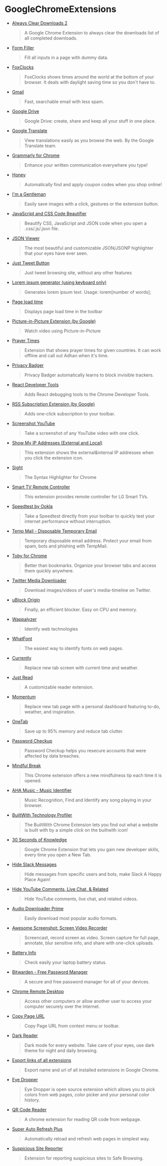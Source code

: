 # GoogleChromeExtensions

- [Always Clear Downloads 2](https://chrome.google.com/webstore/detail/jcajchndfkmnaefkhoaoiagemplbfffn)

  > A Google Chrome Extension to always clear the downloads list of all completed downloads.

- [Form Filler](https://chrome.google.com/webstore/detail/bnjjngeaknajbdcgpfkgnonkmififhfo)

  > Fill all inputs in a page with dummy data.

- [FoxClocks](https://chrome.google.com/webstore/detail/obcbigljfpgappaaofailjjoabiikckk)

  > FoxClocks shows times around the world at the bottom of your browser. It deals with daylight saving time so you don't have to.

- [Gmail](https://chrome.google.com/webstore/detail/pjkljhegncpnkpknbcohdijeoejaedia)

  > Fast, searchable email with less spam.

- [Google Drive](https://chrome.google.com/webstore/detail/apdfllckaahabafndbhieahigkjlhalf)

  > Google Drive: create, share and keep all your stuff in one place.

- [Google Translate](https://chrome.google.com/webstore/detail/aapbdbdomjkkjkaonfhkkikfgjllcleb)

  > View translations easily as you browse the web. By the Google Translate team.

- [Grammarly for Chrome](https://chrome.google.com/webstore/detail/kbfnbcaeplbcioakkpcpgfkobkghlhen)

  > Enhance your written communication everywhere you type!

- [Honey](https://chrome.google.com/webstore/detail/bmnlcjabgnpnenekpadlanbbkooimhnj)

  > Automatically find and apply coupon codes when you shop online!

- [I'm a Gentleman](https://chrome.google.com/webstore/detail/afjaicccalbbickikgdegaihmajaidpd)

  > Easily save images with a click, gestures or the extension button.

- [JavaScript and CSS Code Beautifier](https://chrome.google.com/webstore/detail/iiglodndmmefofehaibmaignglbpdald)

  > Beautify CSS, JavaScript and JSON code when you open a .css/.js/.json file.

- [JSON Viewer](https://chrome.google.com/webstore/detail/gbmdgpbipfallnflgajpaliibnhdgobh)

  > The most beautiful and customizable JSON/JSONP highlighter that your eyes have ever seen.

- [Just Tweet Button](https://chrome.google.com/webstore/detail/feikojefkpembojkeegfajbbfecocddd)

  > Just tweet browsing site, without any other features

- [Lorem ipsum generator (using keyboard only)](https://chrome.google.com/webstore/detail/ogkidppcbldhebgplkdmepodkbfanndi)

  > Generates lorem ipsum text. Usage: lorem[number of words];

- [Page load time](https://chrome.google.com/webstore/detail/fploionmjgeclbkemipmkogoaohcdbig)

  > Displays page load time in the toolbar

- [Picture-in-Picture Extension (by Google)](https://chrome.google.com/webstore/detail/hkgfoiooedgoejojocmhlaklaeopbecg)

  > Watch video using Picture-in-Picture

- [Prayer Times](https://chrome.google.com/webstore/detail/ieelbggiidmnfbkjcjceknbhjgnhkjnf)

  > Extension that shows prayer times for given countries. It can work offline and call out Adhan when it's time.

- [Privacy Badger](https://chrome.google.com/webstore/detail/pkehgijcmpdhfbdbbnkijodmdjhbjlgp)

  > Privacy Badger automatically learns to block invisible trackers.

- [React Developer Tools](https://chrome.google.com/webstore/detail/fmkadmapgofadopljbjfkapdkoienihi)

  > Adds React debugging tools to the Chrome Developer Tools.

- [RSS Subscription Extension (by Google)](https://chrome.google.com/webstore/detail/nlbjncdgjeocebhnmkbbbdekmmmcbfjd)

  > Adds one-click subscription to your toolbar.

- [Screenshot YouTube](https://chrome.google.com/webstore/detail/gjoijpfmdhbjkkgnmahganhoinjjpohk)

  > Take a screenshot of any YouTube video with one click.

- [Show My IP Addresses (External and Local)](https://chrome.google.com/webstore/detail/opljiobgnagdjikipnagigiacllolpaj)

  > This extension shows the external&internal IP addresses when you click the extension icon.

- [Sight](https://chrome.google.com/webstore/detail/epmaefhielclhlnmjofcdapbeepkmggh)

  > The Syntax Highlighter for Chrome

- [Smart TV Remote Controller](https://chrome.google.com/webstore/detail/icokofncdmhjjncknidajbngmbfphpia)

  > This extension provides remote controller for LG Smart TVs.

- [Speedtest by Ookla](https://chrome.google.com/webstore/detail/pgjjikdiikihdfpoppgaidccahalehjh)

  > Take a Speedtest directly from your toolbar to quickly test your internet performance without interruption.

- [Temp Mail - Disposable Temporary Email](https://chrome.google.com/webstore/detail/inojafojbhdpnehkhhfjalgjjobnhomj)

  > Temporary disposable email address. Protect your email from spam, bots and phishing with TempMail.

- [Toby for Chrome](https://chrome.google.com/webstore/detail/hddnkoipeenegfoeaoibdmnaalmgkpip)

  > Better than bookmarks. Organize your browser tabs and access them quickly anywhere.

- [Twitter Media Downloader](https://chrome.google.com/webstore/detail/cblpjenafgeohmnjknfhpdbdljfkndig)

  > Download images/videos of user's media-timeline on Twitter.

- [uBlock Origin](https://chrome.google.com/webstore/detail/cjpalhdlnbpafiamejdnhcphjbkeiagm)

  > Finally, an efficient blocker. Easy on CPU and memory.

- [Wappalyzer](https://chrome.google.com/webstore/detail/gppongmhjkpfnbhagpmjfkannfbllamg)

  > Identify web technologies

- [WhatFont](https://chrome.google.com/webstore/detail/jabopobgcpjmedljpbcaablpmlmfcogm)

  > The easiest way to identify fonts on web pages.

- [Currently](https://chrome.google.com/webstore/detail/ojhmphdkpgbibohbnpbfiefkgieacjmh)

  > Replace new tab screen with current time and weather.

- [Just Read](https://chrome.google.com/webstore/detail/dgmanlpmmkibanfdgjocnabmcaclkmod)

  > A customizable reader extension.

- [Momentum](https://chrome.google.com/webstore/detail/laookkfknpbbblfpciffpaejjkokdgca)

  > Replace new tab page with a personal dashboard featuring to-do, weather, and inspiration.

- [OneTab](https://chrome.google.com/webstore/detail/chphlpgkkbolifaimnlloiipkdnihall)

  > Save up to 95% memory and reduce tab clutter.

- [Password Checkup](https://chrome.google.com/webstore/detail/password-checkup/pncabnpcffmalkkjpajodfhijclecjno)

  > Password Checkup helps you resecure accounts that were affected by data breaches.

- [Mindful Break](https://chrome.google.com/webstore/detail/mindful-break/onjcfgnjjbnflacfbnjaapcbiecckilk)

  > This Chrome extension offers a new mindfulness tip each time it is opened.

- [AHA Music - Music Identifier](https://chrome.google.com/webstore/detail/aha-music-music-identifie/dpacanjfikmhoddligfbehkpomnbgblf)

  > Music Recognition, Find and Identify any song playing in your browser.

- [BuiltWith Technology Profiler](https://chrome.google.com/webstore/detail/builtwith-technology-prof/dapjbgnjinbpoindlpdmhochffioedbn)

  > The BuiltWith Chrome Extension lets you find out what a website is built with by a simple click on the builtwith icon!

- [30 Seconds of Knowledge](https://chrome.google.com/webstore/detail/30-seconds-of-knowledge/mmgplondnjekobonklacmemikcnhklla)

  > Google Chrome Extension that lets you gain new developer skills, every time you open a New Tab.

- [Hide Slack Messages](https://chrome.google.com/webstore/detail/hide-slack-messages/mjingehmnkofkklkdlipioiinepjghlo)

  > Hide messages from specific users and bots, make Slack A Happy Place Again!

- [Hide YouTube Comments, Live Chat, & Related](https://chrome.google.com/webstore/detail/hide-youtube-comments-liv/fcchghcgfeadhdmkmpkedplecikkajnp)

  > Hide YouTube comments, live chat, and related videos.

- [Audio Downloader Prime](https://chrome.google.com/webstore/detail/flainkeonkoanoijnkojmiiihnfdhipd)

  > Easily download most popular audio formats.

- [Awesome Screenshot: Screen Video Recorder](https://chrome.google.com/webstore/detail/nlipoenfbbikpbjkfpfillcgkoblgpmj)

  > Screencast, record screen as video. Screen capture for full page, annotate, blur sensitive info, and share with one-click uploads.

- [Battery Info](https://chrome.google.com/webstore/detail/jchnojkeefjdioodimacimfiefjdbpag)

  > Check easily your laptop battery status.

- [Bitwarden - Free Password Manager](https://chrome.google.com/webstore/detail/nngceckbapebfimnlniiiahkandclblb)

  > A secure and free password manager for all of your devices.

- [Chrome Remote Desktop](https://chrome.google.com/webstore/detail/gbchcmhmhahfdphkhkmpfmihenigjmpp)

  > Access other computers or allow another user to access your computer securely over the Internet.

- [Copy Page URL](https://chrome.google.com/webstore/detail/dobnehimlklapeengfdlhdkpijhjdkag)

  > Copy Page URL from context menu or toolbar.

- [Dark Reader](https://chrome.google.com/webstore/detail/eimadpbcbfnmbkopoojfekhnkhdbieeh)

  > Dark mode for every website. Take care of your eyes, use dark theme for night and daily browsing.

- [Export links of all extensions](https://chrome.google.com/webstore/detail/cmeckkgeamghjhkepejgjockldoblhcb)

  > Export name and url of all installed extensions in Google Chrome.

- [Eye Dropper](https://chrome.google.com/webstore/detail/hmdcmlfkchdmnmnmheododdhjedfccka)

  > Eye Dropper is open source extension which allows you to pick colors from web pages, color picker and your personal color history.

- [QR Code Reader](https://chrome.google.com/webstore/detail/likadllkkidlligfcdhfnnbkjigdkmci)

  > A chrome extension for reading QR code from webpage.

- [Super Auto Refresh Plus](https://chrome.google.com/webstore/detail/globgafddkdlnalejlkcpaefakkhkdoa)

  > Automatically reload and refresh web pages in simplest way.

- [Suspicious Site Reporter](https://chrome.google.com/webstore/detail/jknemblkbdhdcpllfgbfekkdciegfboi)

  > Extension for reporting suspicious sites to Safe Browsing.
